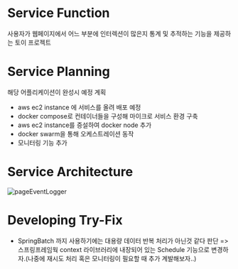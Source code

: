 # Service Function
사용자가 웹페이지에서 어느 부분에 인터렉션이 많은지 통계 및 추적하는 기능을 제공하는 토이 프로젝트

# Service Planning
해당 어플리케이션이 완성시 예정 계획
- aws ec2 instance 에 서비스를 올려 배포 예정
- docker compose로 컨테이너들을 구성해 마이크로 서비스 환경 구축
- aws ec2 instance를 증설하여 docker node 추가
- docker swarm을 통해 오케스트레이션 동작
- 모니터링 기능 추가

# Service Architecture
![pageEventLogger](https://github.com/user-attachments/assets/4d73e92e-a695-469f-885e-041d3dd29590)

  
# Developing Try-Fix 
- SpringBatch 까지 사용하기에는 대용량 데이터 반복 처리가 아닌것 같다 판단 =>  스프링프레임웍 context 라이브러리에 내장되어 있는 Schedule 기능으로 변경하자.(나중에 재시도 처리 혹은 모니터링이 필요할 때 추가 계발해보자..)